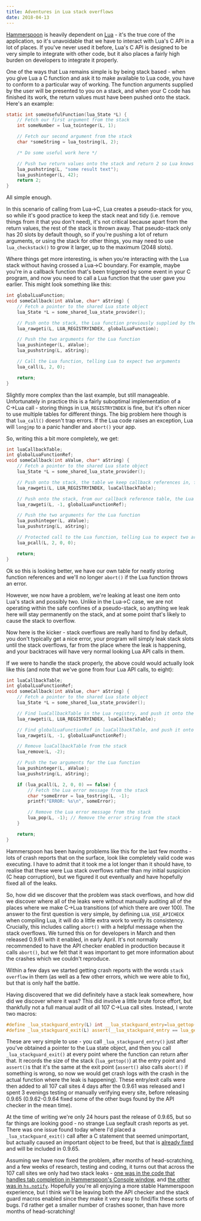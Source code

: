 ```yaml
---
title: Adventures in Lua stack overflows
date: 2018-04-13
---
```


[Hammerspoon](http://www.hammerspoon.org) is heavily dependent on [Lua](http://www.lua.org) - it's the true core of the application, so it's unavoidable that we have to interact with Lua's C API in a lot of places. If you've never used it before, Lua's C API is designed to be very simple to integrate with other code, but it also places a fairly high burden on developers to integrate it properly.

One of the ways that Lua remains simple is by being stack based - when you give Lua a C function and ask it to make available to Lua code, you have to conform to a particular way of working. The function arguments supplied by the user will be presented to you on a stack, and when your C code has finished its work, the return values must have been pushed onto the stack. Here's an example:

```C
static int someUsefulFunction(lua_State *L) {
    // Fetch our first argument from the stack
    int someNumber = lua_tointeger(L, 1);

    // Fetch our second argument from the stack
    char *someString = lua_tostring(L, 2);

    /* Do some useful work here */

    // Push two return values onto the stack and return 2 so Lua knows how many return values we provided
    lua_pushstring(L, "some result text");
    lua_pushinteger(L, 42);
    return 2;
}
```

All simple enough.

In this scenario of calling from Lua→C, Lua creates a pseudo-stack for you, so while it's good practice to keep the stack neat and tidy (i.e. remove things from it that you don't need), it's not critical because apart from the return values, the rest of the stack is thrown away. That pseudo-stack only has 20 slots by default though, so if you're pushing a lot of return arguments, or using the stack for other things, you may need to use `lua_checkstack()` to grow it larger, up to the maximum (2048 slots).

Where things get more interesting, is when you're interacting with the Lua stack without having crossed a Lua→C boundary. For example, maybe you're in a callback function that's been triggered by some event in your C program, and now you need to call a Lua function that the user gave you earlier. This might look something like this:

```C
int globalLuaFunction;
void someCallback(int aValue, char* aString) {
    // Fetch a pointer to the shared Lua state object
    lua_State *L = some_shared_lua_state_provider();

    // Push onto the stack, the Lua function previously supplied by the user, from Lua's global registry
    lua_rawgeti(L, LUA_REGISTRYINDEX, globalLuaFunction);

    // Push the two arguments for the Lua function
    lua_pushinteger(L, aValue);
    lua_pushstring(L, aString);

    // Call the Lua function, telling Lua to expect two arguments
    lua_call(L, 2, 0);

    return;
}
```

Slightly more complex than the last example, but still manageable. Unfortunately in practice this is a fairly suboptimal implementation of a C→Lua call - storing things in `LUA_REGISTRYINDEX` is fine, but it's often nicer to use multiple tables for different things. The big problem here though is that `lua_call()` doesn't trap errors. If the Lua code raises an exception, Lua will `longjmp` to a panic handler and `abort()` your app.

So, writing this a bit more completely, we get:

```C
int luaCallbackTable;
int globalLuaFunctionRef;
void someCallback(int aValue, char* aString) {
    // Fetch a pointer to the shared Lua state object
    lua_State *L = some_shared_lua_state_provider();

    // Push onto the stack, the table we keep callback references in, from Lua's global registry
    lua_rawgeti(L, LUA_REGISTRYINDEX, luaCallbackTable);

    // Push onto the stack, from our callback reference table, the Lua function previously supplied by the user
    lua_rawgeti(L, -1, globalLuaFunctionRef);

    // Push the two arguments for the Lua function
    lua_pushinteger(L, aValue);
    lua_pushstring(L, aString);

    // Protected call to the Lua function, telling Lua to expect two arguments
    lua_pcall(L, 2, 0, 0);

    return;
}
```

Ok so this is looking better, we have our own table for neatly storing function references and we'll no longer `abort()` if the Lua function throws an error.

However, we now have a problem, we're leaking at least one item onto Lua's stack and possibly two. Unlike in the Lua→C case, we are not operating within the safe confines of a pseudo-stack, so anything we leak here will stay permanently on the stack, and at some point that's likely to cause the stack to overflow.

Now here is the kicker - stack overflows are really hard to find by default, you don't typically get a nice error, your program will simply leak stack slots until the stack overflows, far from the place where the leak is happening, and your backtraces will have very normal looking Lua API calls in them.

If we were to handle the stack properly, the above could would actually look like this (and note that we've gone from four Lua API calls, to eight):

```C
int luaCallbackTable;
int globalLuaFunctionRef;
void someCallback(int aValue, char* aString) {
    // Fetch a pointer to the shared Lua state object
    lua_State *L = some_shared_lua_state_provider();

    // Find luaCallbackTable in the Lua registry, and push it onto the stack
    lua_rawgeti(L, LUA_REGISTRYINDEX, luaCallbackTable);

    // Find globalLuaFunctionRef in luaCallbackTable, and push it onto the stack
    lua_rawgeti(L, -1, globalLuaFunctionRef);

    // Remove luaCallbackTable from the stack
    lua_remove(L, -2);

    // Push the two arguments for the Lua function
    lua_pushinteger(L, aValue);
    lua_pushstring(L, aString);

    if (lua_pcall(L, 2, 0, 0) == false) {
        // Fetch the Lua error message from the stack
        char *someError = lua_tostring(L, -1);
        printf("ERROR: %s\n", someError);

        // Remove the Lua error message from the stack
        lua_pop(L, -1); // Remove the error string from the stack
    }

    return;
}
```

Hammerspoon has been having problems like this for the last few months - lots of crash reports that on the surface, look like completely valid code was executing. I have to admit that it took me a lot longer than it should have, to realise that these were Lua stack overflows rather than my initial suspicion (C heap corruption), but we figured it out eventually and have hopefully fixed all of the leaks.

So, how did we discover that the problem was stack overflows, and how did we discover where all of the leaks were without manually auditing all of the places where we make C→Lua transitions (of which there are over 100). The answer to the first question is very simple, by defining `LUA_USE_APICHECK` when compiling Lua, it will do a little extra work to verify its consistency. Crucially, this includes calling `abort()` with a helpful message when the stack overflows. We turned this on for developers in March and then released 0.9.61 with it enabled, in early April. It's not normally recommended to have the API checker enabled in production because it calls `abort()`, but we felt that it was important to get more information about the crashes which we couldn't reproduce.

Within a few days we started getting crash reports with the words `stack overflow` in them (as well as a few other errors, which we were able to fix), but that is only half the battle.

Having discovered that we did definitely have a stack leak somewhere, how did we discover where it was? This did involve a little brute force effort, but thankfully not a full manual audit of all 107 C→Lua call sites. Instead, I wrote two macros:

```C
#define _lua_stackguard_entry(L) int __lua_stackguard_entry=lua_gettop(L);
#define _lua_stackguard_exit(L) assert(__lua_stackguard_entry == lua_gettop(L));
```

These are very simple to use - you call `_lua_stackguard_entry()` just after you've obtained a pointer to the Lua state object, and then you call `_lua_stackguard_exit()` at every point where the function can return after that. It records the size of the stack (`lua_gettop()`) at the entry point and `assert()`s that it's the same at the exit point (`assert()` also calls `abort()` if something is wrong, so now we would get crash logs with the crash in the actual function where the leak is happening).
These entry/exit calls were then added to all 107 call sites 4 days after the 0.9.61 was released and I spent 3 evenings testing or manually verifying every site, before releasing 0.9.65 (0.9.62-0.9.64 fixed some of the other bugs found by the API checker in the mean time).

At the time of writing we're only 24 hours past the release of 0.9.65, but so far things are looking good - no strange Lua segfault crash reports as yet. There was one issue found today where I'd placed a `_lua_stackguard_exit()` call after a C statement that seemed unimportant, but actually caused an important object to be freed, but that is [already fixed](https://github.com/Hammerspoon/hammerspoon/commit/95a13554c65568aca2ee6db040895c6345b01b50) and will be included in 0.9.65.

Assuming we have now fixed the problem, after months of head-scratching, and a few weeks of research, testing and coding, it turns out that across the 107 call sites we only had two stack leaks - [one was in the code that handles tab completion in Hammerspoon's Console window](https://github.com/Hammerspoon/hammerspoon/commit/2b7abf2b33e3ddb17d87e548725959a8bba1ac40#diff-d0e4e7c56ae114494056acc9758d118fR797), and [the other was in `hs.notify`](https://github.com/Hammerspoon/hammerspoon/commit/f199351538d7b81bd4a01f349ddeb2e33e76d8e7). Hopefully you're all enjoying a more stable Hammerspoon experience, but I think we'll be leaving both the API checker and the stack guard macros enabled since they make it very easy to find/fix these sorts of bugs. I'd rather get a smaller number of crashes sooner, than have more months of head-scratching!
